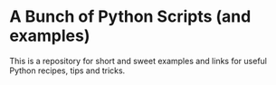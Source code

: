 # A Bunch of Python Scripts (and examples)
This is a repository for short and sweet examples and links for useful Python recipes, tips and tricks.
